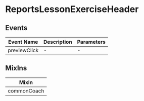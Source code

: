 # ReportsLessonExerciseHeader

## Events

<!-- @vuese:ReportsLessonExerciseHeader:events:start -->
|Event Name|Description|Parameters|
|---|---|---|
|previewClick|-|-|

<!-- @vuese:ReportsLessonExerciseHeader:events:end -->


## MixIns

<!-- @vuese:ReportsLessonExerciseHeader:mixIns:start -->
|MixIn|
|---|
|commonCoach|

<!-- @vuese:ReportsLessonExerciseHeader:mixIns:end -->

